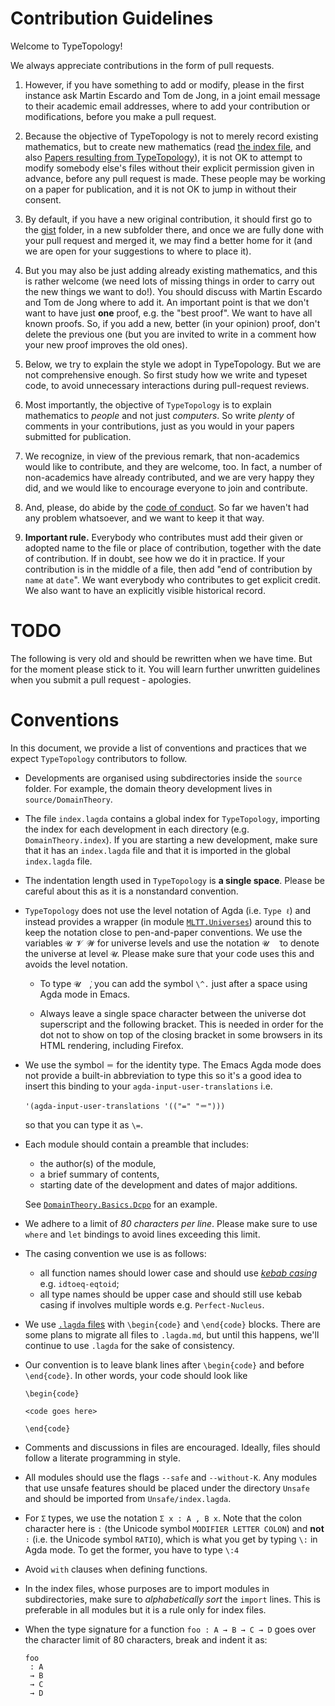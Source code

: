 # Contribution Guidelines

Welcome to TypeTopology!

We always appreciate contributions in the form of pull requests.

1. However, if you have something to add or modify, please in the first
instance ask Martin Escardo and Tom de Jong, in a joint email message
to their academic email addresses, where to add your contribution or
modifications, before you make a pull request.

2. Because the objective of TypeTopology is not to merely record existing
mathematics, but to create new mathematics (read [the index
file](https://cs.bham.ac.uk/~mhe/TypeTopology/), and also [Papers
resulting from
TypeTopology](README.md#publications-resulting-from-typetopology)), it
is not OK to attempt to modify somebody else's files without their explicit
permission given in advance, before any pull request is made. These people may be working on a paper for publication, and it is not OK to jump in without their consent.

3. By default, if you have a new original contribution, it should first
go to the [gist](source/gist) folder, in a new subfolder there, and
once we are fully done with your pull request and merged it, we may find a better
home for it (and we are open for your suggestions to where to place it).

4. But you may also be just adding already existing mathematics, and this
is rather welcome (we need lots of missing things in order to carry out the new things we want to do!). You should discuss with Martin Escardo and Tom de
Jong where to add it.  An important point is that we don't want to
have just **one** proof, e.g. the "best proof". We want to have all
known proofs. So, if you add a new, better (in your opinion) proof,
don't delete the previous one (but you are invited to write in a
comment how your new proof improves the old ones).

5. Below, we try to explain the style we adopt in TypeTopology. But we are not comprehensive enough. So first study how we write and typeset code, to avoid unnecessary interactions during pull-request reviews.

6. Most importantly, the objective of `TypeTopology` is to explain mathematics to *people* and not just *computers*. So write *plenty* of comments in your contributions, just as you would in your papers submitted for publication.

7. We recognize, in view of the previous remark, that non-academics would like to contribute, and they are welcome, too. In fact, a number of non-academics have already contributed, and we are very happy they did, and we would like to encourage everyone to join and contribute.

8. And, please, do abide by the [code of conduct](CODE-OF-CONDUCT.md). So far we haven't had any problem whatsoever, and we want to keep it that way.

9. **Important rule.** Everybody who contributes must add their given or adopted name to the file or place of contribution, together with the date of contribution. If in doubt, see how we do it in practice. If your contribution is in the middle of a file, then add "end of contribution by `name` at `date`". We want everybody who contributes to get explicit credit. We also want to have an explicitly visible historical record.

# TODO

The following is very old and should be rewritten when we have time. But for the moment please stick to it. You will learn further unwritten guidelines when you submit a pull request - apologies.

# Conventions

In this
document, we provide a list of conventions and practices that we expect
`TypeTopology` contributors to follow.

- Developments are organised using subdirectories inside the `source` folder.
  For example, the domain theory development lives in `source/DomainTheory`.
- The file `index.lagda` contains a global index for `TypeTopology`, importing
  the index for each development in each directory (e.g. `DomainTheory.index`).
  If you are starting a new development, make sure that it has an `index.lagda`
  file and that it is imported in the global `index.lagda` file.
- The indentation length used in `TypeTopology` is **a single space**. Please be
  careful about this as it is a nonstandard convention.
- `TypeTopology` does not use the level notation of Agda (i.e. `Type ℓ`) and
  instead provides a wrapper (in module [`MLTT.Universes`][1]) around this to
  keep the notation close to pen-and-paper conventions. We use the variables `𝓤
  𝓥 𝓦` for universe levels and use the notation `𝓤  ̇` to denote the universe at
  level `𝓤`. Please make sure that your code uses this and avoids the level
  notation.

  * To type `𝓤  ̇`, you can add the symbol `\^.` just after a space using Agda
    mode in Emacs.

  * Always leave a single space character between the universe dot superscript
    and the following bracket. This is needed in order for the dot not to show
    on top of the closing bracket in some browsers in its HTML rendering,
    including Firefox.

- We use the symbol `＝` for the identity type. The Emacs Agda mode does not
  provide a built-in abbreviation to type this so it's a good idea to insert
  this binding to your `agda-input-user-translations` i.e.
  ```
  '(agda-input-user-translations '(("=" "＝")))
  ```
  so that you can type it as `\=`.
- Each module should contain a preamble that includes:

  * the author(s) of the module,
  * a brief summary of contents,
  * starting date of the development and dates of major additions.

  See [`DomainTheory.Basics.Dcpo`][2] for an example.
- We adhere to a limit of _80 characters per line_. Please make sure to use
  `where` and `let` bindings to avoid lines exceeding this limit.
- The casing convention we use is as follows:

  * all function names should lower case and should use [_kebab casing_][3]
    e.g. `idtoeq-eqtoid`;
  * all type names should be upper case and should still use kebab casing if
    involves multiple words e.g. `Perfect-Nucleus`.
- We use [`.lagda` files][4] with `\begin{code}` and `\end{code}` blocks. There
  are some plans to migrate all files to `.lagda.md`, but until this happens,
  we'll continue to use `.lagda` for the sake of consistency.
- Our convention is to leave blank lines after `\begin{code}` and before
  `\end{code}`. In other words, your code should look like
  ```text
  \begin{code}

  <code goes here>

  \end{code}
  ```
- Comments and discussions in files are encouraged. Ideally, files should follow
  a literate programming in style.
- All modules should use the flags `--safe` and `--without-K`. Any modules that
  use unsafe features should be placed under the directory `Unsafe` and should
  be imported from `Unsafe/index.lagda`.
- For `Σ` types, we use the notation `Σ x ꞉ A , B x`. Note that the colon
  character here is `꞉` (the Unicode symbol `MODIFIER LETTER COLON`) and **not**
  `∶` (i.e. the Unicode symbol `RATIO`), which is what you get by typing `\:` in
  Agda mode. To get the former, you have to type `\:4`
- Avoid `with` clauses when defining functions.
- In the index files, whose purposes are to import modules in subdirectories,
  make sure to _alphabetically sort_ the `import` lines. This is preferable in
  all modules but it is a rule only for index files.
- When the type signature for a function `foo : A → B → C → D` goes over the
  character limit of 80 characters, break and indent it as:
  ```
  foo
   : A
   → B
   → C
   → D
  ```

[1]: https://www.cs.bham.ac.uk/~mhe/TypeTopology/MLTT.Universes.html
[2]: https://www.cs.bham.ac.uk/~mhe/TypeTopology/DomainTheory.Basics.Dcpo.html
[3]: https://en.wikipedia.org/wiki/Letter_case#Kebab_case
[4]: https://agda.readthedocs.io/en/v2.6.3/tools/literate-programming.html
